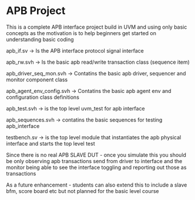 APB Project
============
This is a complete APB interface project build in UVM and using only basic concepts as the motivation is to help beginners get started on understanding basic coding

apb_if.sv  ->  Is the APB interface protocol signal interface

apb_rw.svh ->  Is the basic apb read/write transaction class (sequence item)

apb_driver_seq_mon.svh -> Contatins the basic apb driver, sequencer and monitor component class

apb_agent_env_config.svh -> Contatins the basic  apb agent env and configuration class definitions

apb_test.svh ->  is the top level uvm_test for apb interface

apb_sequences.svh -> contatins the basic sequences for testing apb_interface

testbench.sv -> is the top level module that instantiates the apb physical interface and starts the top level test



Since there is no real APB SLAVE DUT - once you simulate this you should be only observing  apb transactions send from driver to interface and the monitor being able to see the interface toggling and reporting out those as transactions

As a future enhancement  - students can also extend this to include a slave bfm, score board etc  but not planned for the basic level course
